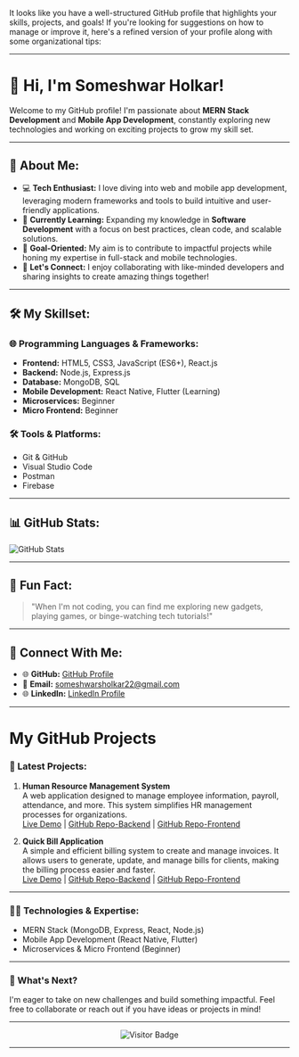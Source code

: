 It looks like you have a well-structured GitHub profile that highlights your skills, projects, and goals! If you're looking for suggestions on how to manage or improve it, here's a refined version of your profile along with some organizational tips:

---

# 👋 Hi, I'm Someshwar Holkar!

Welcome to my GitHub profile! I'm passionate about **MERN Stack Development** and **Mobile App Development**, constantly exploring new technologies and working on exciting projects to grow my skill set.

---

## 🚀 About Me:

- 💻 **Tech Enthusiast:** I love diving into web and mobile app development, leveraging modern frameworks and tools to build intuitive and user-friendly applications.
- 🌱 **Currently Learning:** Expanding my knowledge in **Software Development** with a focus on best practices, clean code, and scalable solutions.
- 🎯 **Goal-Oriented:** My aim is to contribute to impactful projects while honing my expertise in full-stack and mobile technologies.
- 💬 **Let's Connect:** I enjoy collaborating with like-minded developers and sharing insights to create amazing things together!

---

## 🛠️ My Skillset:

### **🌐 Programming Languages & Frameworks:**
- **Frontend:** HTML5, CSS3, JavaScript (ES6+), React.js
- **Backend:** Node.js, Express.js
- **Database:** MongoDB, SQL
- **Mobile Development:** React Native, Flutter (Learning)
- **Microservices:** Beginner
- **Micro Frontend:** Beginner

### **🛠️ Tools & Platforms:**
- Git & GitHub
- Visual Studio Code
- Postman
- Firebase

---

## 📊 GitHub Stats:

![GitHub Stats](https://github-readme-stats.vercel.app/api?username=holkar-somesh01&show_icons=true&theme=radical)

---

## 🌟 Fun Fact:

> "When I'm not coding, you can find me exploring new gadgets, playing games, or binge-watching tech tutorials!"

---

## 🔗 Connect With Me:

- 🌐 **GitHub:** [GitHub Profile](https://github.com/holkar-somesh01)
- 📧 **Email:** [someshwarsholkar22@gmail.com](mailto:someshwarsholkar22@gmail.com)
- 🌐 **LinkedIn:** [LinkedIn Profile](https://www.linkedin.com/in/someshwar-holkar-819503314?utm_source=share&utm_campaign=share_via&utm_content=profile&utm_medium=android_app)

---

# My GitHub Projects

### 📝 Latest Projects:

1. **Human Resource Management System**  
   A web application designed to manage employee information, payroll, attendance, and more. This system simplifies HR management processes for organizations.  
   [Live Demo](https://human-resource-management-system-xjin.onrender.com/) | [GitHub Repo-Backend](https://github.com/holkar-somesh01/Human-Resource-Management-Backend) | [GitHub Repo-Frontend](https://github.com/holkar-somesh01/Human-Resource-Management-Frontend)

2. **Quick Bill Application**  
   A simple and efficient billing system to create and manage invoices. It allows users to generate, update, and manage bills for clients, making the billing process easier and faster.  
   [Live Demo](https://quick-billing-application.onrender.com/) | [GitHub Repo-Backend](https://github.com/holkar-somesh01/Quick-Billing-App-Backend) | [GitHub Repo-Frontend](https://github.com/holkar-somesh01/Quick-Billing-App-Frontend)

---

### 🧑‍💻 Technologies & Expertise:
- MERN Stack (MongoDB, Express, React, Node.js)
- Mobile App Development (React Native, Flutter)
- Microservices & Micro Frontend (Beginner)

---

### 📅 What's Next?

I'm eager to take on new challenges and build something impactful. Feel free to collaborate or reach out if you have ideas or projects in mind!

---

<div align="center">
  <img src="https://visitor-badge.glitch.me/badge?page_id=holkar-somesh01" alt="Visitor Badge" />
</div>

---
